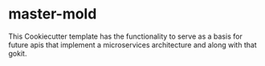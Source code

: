 # master-mold

This Cookiecutter template has the functionality to serve as a basis for future apis that implement a microservices architecture and along with that gokit.
